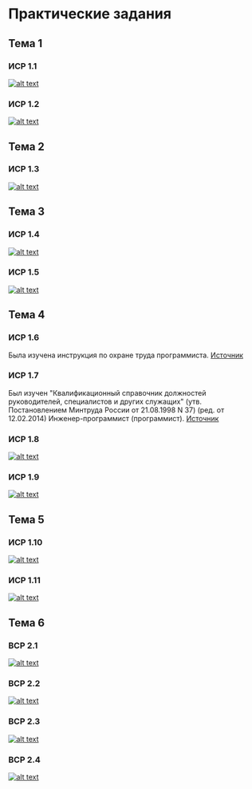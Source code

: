 # Практические задания
## Тема 1
### ИСР 1.1
[![alt text](http://qrcoder.ru/code/?https%3A%2F%2Fgithub.com%2Fyaazzik%2Fpractice-%2Fblob%2Fmaster%2F%25D0%2598%25D0%25A1%25D0%25A0%25201.1%2520%25D0%2593%25D0%25BB%25D0%25B5%25D0%25B1%25D0%25BE%25D0%25B2%2520%25D0%259C.%25D0%2594.%2520.pdf&10&0 "Философские проблемы информатики")](https://github.com/yaazzik/practice-/blob/master/%D0%98%D0%A1%D0%A0%201.1%20%D0%93%D0%BB%D0%B5%D0%B1%D0%BE%D0%B2%20%D0%9C.%D0%94.%20.pdf)
### ИСР 1.2
[![alt text](http://qrcoder.ru/code/?https%3A%2F%2Fgithub.com%2Fyaazzik%2Fpractice-%2Fblob%2Fmaster%2F%25D0%2598%25D0%25A1%25D0%25A0%25201.2%2520%25D0%2593%25D0%25BB%25D0%25B5%25D0%25B1%25D0%25BE%25D0%25B2%2520%25D0%259C.%25D0%2594..pdf&10&0 "Интеллект-карта")](https://github.com/yaazzik/practice-/blob/master/%D0%98%D0%A1%D0%A0%201.2%20%D0%93%D0%BB%D0%B5%D0%B1%D0%BE%D0%B2%20%D0%9C.%D0%94..pdf)
## Тема 2
### ИСР 1.3
[![alt text](http://qrcoder.ru/code/?https%3A%2F%2Fgithub.com%2Fyaazzik%2Fpractice-%2Fblob%2Fmaster%2F%25D0%2598%25D0%25A1%25D0%25A0%25201.3.pdf&10&0 'Аннотированный список')](https://github.com/yaazzik/practice-/blob/master/%D0%98%D0%A1%D0%A0%201.3.pdf)
## Тема 3
### ИСР 1.4
[![alt text](http://qrcoder.ru/code/?https%3A%2F%2Fgithub.com%2Fyaazzik%2Fpractice-%2Fblob%2Fmaster%2F%25D0%2598%25D0%25A1%25D0%25A0%25201.4.pdf&10&0 "Упражнения для программиста")](https://github.com/yaazzik/practice-/blob/master/%D0%98%D0%A1%D0%A0%201.4.pdf)
### ИСР 1.5
[![alt text](http://qrcoder.ru/code/?https%3A%2F%2Fgithub.com%2Fyaazzik%2Fpractice-%2Fblob%2Fmaster%2F%25D0%2598%25D0%25A1%25D0%25A0%25201.5.pdf&10&0 "Гимнастика для глаз")](https://github.com/yaazzik/practice-/blob/master/%D0%98%D0%A1%D0%A0%201.5.pdf)
## Тема 4
### ИСР 1.6
Была изучена инструкция по охране труда программиста.
[Источник](http://prom-nadzor.ru/content/instrukciya-po-ohrane-truda-dlya-programmista-pevm)
### ИСР 1.7
Был изучен "Квалификационный справочник должностей руководителей, специалистов и других служащих" (утв. Постановлением Минтруда России от 21.08.1998 N 37) (ред. от 12.02.2014) Инженер-программист (программист).
[Источник](http://www.consultant.ru/document/cons_doc_LAW_58804/#dst100596)
### ИСР 1.8
[![alt text](http://qrcoder.ru/code/?https%3A%2F%2Fgithub.com%2Fyaazzik%2Fpractice-%2Fblob%2Fmaster%2F%25D0%2598%25D0%25A1%25D0%25A0%25201.8.pdf&10&0 "Охрана труда")](https://github.com/yaazzik/practice-/blob/master/%D0%98%D0%A1%D0%A0%201.8.pdf)
### ИСР 1.9
[![alt text](http://qrcoder.ru/code/?https%3A%2F%2Fgithub.com%2Fyaazzik%2Fpractice-%2Fblob%2Fmaster%2F%25D0%2598%25D0%25A1%25D0%25A0%25201.9%2520%25D0%259F%25D0%25BB%25D0%25B0%25D0%25BD.pdf&10&0 'План')](https://github.com/yaazzik/practice-/blob/master/%D0%98%D0%A1%D0%A0%201.9%20%D0%9F%D0%BB%D0%B0%D0%BD.pdf)
## Тема 5
### ИСР 1.10
[![alt text](http://qrcoder.ru/code/?https%3A%2F%2Fgithub.com%2Fyaazzik%2Fpractice-%2Fblob%2Fmaster%2F%25D0%2598%25D0%25A1%25D0%25A0%25201.10.pdf&10&0 'Установка программ')](https://github.com/yaazzik/practice-/blob/master/%D0%98%D0%A1%D0%A0%201.10.pdf)
### ИСР 1.11
[![alt text](http://qrcoder.ru/code/?https%3A%2F%2Fgithub.com%2Fyaazzik%2Fpractice-%2Fblob%2Fmaster%2F%25D0%2598%25D0%25A1%25D0%25A0%25201.11.pdf&10&0 'Интеллект-карта')](https://github.com/yaazzik/practice-/blob/master/%D0%98%D0%A1%D0%A0%201.11.pdf)
## Тема 6
### ВСР 2.1
[![alt text](http://qrcoder.ru/code/?https%3A%2F%2Fgithub.com%2Fyaazzik%2Fpractice-%2Fblob%2Fmaster%2F%25D0%2592%25D0%25A1%25D0%25A0%25202.1.pdf&10&0 'Рабочее место')](https://github.com/yaazzik/practice-/blob/master/%D0%92%D0%A1%D0%A0%202.1.pdf)
### ВСР 2.2
[![alt text](http://qrcoder.ru/code/?https%3A%2F%2Fgithub.com%2Fyaazzik%2Fpractice-%2Fblob%2Fmaster%2F%25D0%2592%25D0%25A1%25D0%25A0%25202.2.pdf&10&0 'Первая помощь')](https://github.com/yaazzik/practice-/blob/master/%D0%92%D0%A1%D0%A0%202.2.pdf)
### ВСР 2.3
[![alt text](http://qrcoder.ru/code/?https%3A%2F%2Fgithub.com%2Fyaazzik%2Fpractice-%2Fblob%2Fmaster%2F%25D0%2592%25D0%25A1%25D0%25A0%25202.3.pdf&10&0 'Программное обеспечение')](https://github.com/yaazzik/practice-/blob/master/%D0%92%D0%A1%D0%A0%202.3.pdf)
### ВСР 2.4
[![alt text](http://qrcoder.ru/code/?https%3A%2F%2Fgithub.com%2Fyaazzik%2Fpractice-%2Fblob%2Fmaster%2F%25D0%2592%25D0%25A1%25D0%25A0%25202.4.pdf&10&0 'Технические характеристики')](https://github.com/yaazzik/practice-/blob/master/%D0%92%D0%A1%D0%A0%202.4.pdf)
